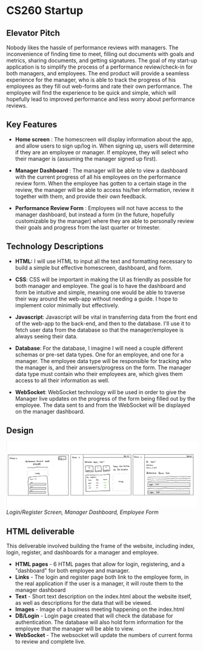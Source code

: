 # CS260 Startup

## Elevator Pitch

Nobody likes the hassle of performance reviews with managers. The inconvenience of finding time to meet, filling out documents with goals and metrics, sharing documents, and getting signatures. The goal of my start-up application is to simplify the process of a performance review/check-in for both managers, and employees. The end product will provide a seamless experience for the manager, who is able to track the progress of his employees as they fill out web-forms and rate their own performance. The employee will find the experience to be quick and simple, which will hopefully lead to improved performance and less worry about performance reviews.

## Key Features

- **Home screen** : The homescreen will display information about the app, and allow users to sign up/log in. When signing up, users will determine if they are an employee or manager. If employee, they will select who their manager is (assuming the manager signed up first).

- **Manager Dashboard** : The manager will be able to view a dashboard with the current progress of all his employees on the performance review form. When the employee has gotten to a certain stage in the review, the manager will be able to access his/her information, review it together with them, and provide their own feedback.

- **Performance Review Form** : Employees will not have access to the manager dashboard, but instead a form (in the future, hopefully customizable by the manager) where they are able to personally review their goals and progress from the last quarter or trimester.

## Technology Descriptions

- **HTML:** I will use HTML to input all the text and formatting necessary to build a simple but effective homescreen, dashboard, and form.

- **CSS**: CSS will be important in making the UI as friendly as possible for both manager and employee. The goal is to have the dashboard and form be intuitive and simple, meaning one would be able to traverse their way around the web-app without needing a guide. I hope to implement color minimally but effectively.

- **Javascript**: Javascript will be vital in transferring data from the front end of the web-app to the back-end, and then to the database. I'll use it to fetch user data from the database so that the manager/employee is always seeing their data.

- **Database**: For the database, I imagine I will need a couple different schemas or pre-set data types. One for an employee, and one for a manager. The employee data type will be responsible for tracking who the manager is, and their answers/progress on the form. The manager data type must contain who their employees are, which gives them access to all their information as well.

- **WebSocket**: WebSocket technology will be used in order to give the Manager live updates on the progress of the form being filled out by the employee. The data sent to and from the WebSocket will be displayed on the manager dashboard.

## Design

![App Design](designs.jpeg)
_Login/Register Screen, Manager Dashboard, Employee Form_

## HTML deliverable

This deliverable involved building the frame of the website, including index, login, register, and dashboards for a manager and employee.

- **HTML pages** - 6 HTML pages that allow for login, registering, and a "dashboard" for both employee and manager.
- **Links** - The login and register page both link to the employee form, in the real application if the user is a manager, it will route them to the manager dashboard
- **Text** - Short text description on the index.html about the website itself, as well as descriptions for the data that will be viewed.
- **Images** - Image of a business meeting happening on the index.html
- **DB/Login** - Login page created that will check the database for authentication. The database will also hold form information for the employee that the manager will be able to view.
- **WebSocket** - The websocket will update the numbers of current forms to review and complete live.
